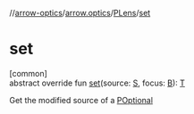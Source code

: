 //[arrow-optics](../../../index.md)/[arrow.optics](../index.md)/[PLens](index.md)/[set](set.md)

# set

[common]\
abstract override fun [set](set.md)(source: [S](index.md), focus: [B](index.md)): [T](index.md)

Get the modified source of a [POptional](../-p-optional/index.md)

